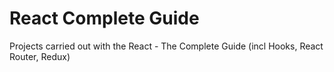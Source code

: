 ﻿# React Complete Guide

Projects carried out with the React - The Complete Guide (incl Hooks, React Router, Redux)
